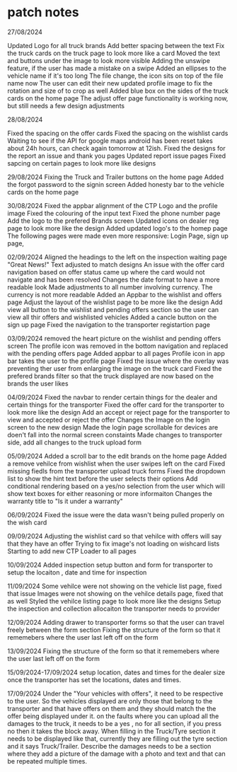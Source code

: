 # patch notes

27/08/2024

Updated Logo for all truck brands
Add better spacing between the text
Fix the truck cards on the truck page to look more like a card
Moved the text and buttons under the image to look more visible
Adding the unswipe feature, if the user has made a mistake on a swipe
Added an ellipses to the vehicle name if it's too long
The file change, the icon sits on top of the file name now
The user can edit their new updated profile image to fix the rotation and size of to crop as well
Added blue box on the sides of the truck cards on the home page
The adjust offer page functionality is working now, but still needs a few design adjustments

28/08/2024

Fixed the spacing on the offer cards
Fixed the spacing on the wishlist cards
Waiting to see if the API for google maps android has been reset takes about 24h hours, can check again tomorrow at 12ish.
Fixed the designs for the report an issue and thank you pages
Updated report issue pages
Fixed sapcing on certain pages to look more like designs

29/08/2024
Fixing the Truck and Trailer buttons on the home page
Added the forgot password to the signin screen
Added honesty bar to the vehicle cards on the home page

30/08/2024
Fixed the appbar alignment of the CTP Logo and the profile image
Fixed the colouring of the input text
Fixed the phone number page
Add the logo to the prefered Brands screen
Updated icons on dealer reg page to look more like the design
Added updated logo's to the homep page
The following pages were made even more responsive:
Login Page, sign up page,

02/09/2024
Aligned the headings to the left on the inspection waiting page
"Great News!" Text adjusted to match designs
An issue with the offer card navigation based on offer status came up where the card would not navigate and has been resolved
Changes the date format to have a more readable look
Made adjustments to all number involving currency. The currency is not more readable
Added an Appbar to the wishlist and offers page
Adjust the layout of the wishlist page to be more like the design
Add view all button to the wishlist and pending offers section so the user can view all thir offers and wishlisted vehicles
Added a cancle button on the sign up page
Fixed the navigation to the transporter registartion page

03/09/2024
removed the heart picture on the wishlist and pending offers screen
The profile icon was removed in the bottom navigation and replaced with the pending offers page
Added appbar to all pages
Profile icon in app bar takes the user to the profile page
Fixed the issue where the overlay was preventing ther user from enlarging the image on the truck card
Fixed the prefered brands filter so that the truck displayed are now based on the brands the user likes

04/09/2024
Fixed the navbar to render certain things for the dealer and certain things for the transporter
Fixed the offer card for the transporter to look more like the design
Add an accept or reject page for the transporter to view and accepted or reject the offer
Changes the Image on the login screen to the new design
Made the login page scrollable for devices are doen't fall into the normal screen constaints
Made changes to transporter side, add all changes to the truck upload form

05/09/2024
Added a scroll bar to the edit brands on the home page
Added a remove vehilce from wishlist when the user swipes left on the card
Fixed missing fiedls from the transporter upload truck forms
Fixed the dropdown list to show the hint text before the user selects their options
Add conditional rendering based on a yes/no selection from the user which will show text boxes for either reasoning or more informaiton
Changes the warranty title to "Is it under a warranty"

06/09/2024
Fixed the issue were the data wasn't being pulled properly on the wish card

09/09/2024
Adjusting the wishlist card so that vehilce with offers will say that they have an offer
Trying to fix image's not loading on wishcard lists
Starting to add new CTP Loader to all pages

10/09/2024
Added inspection setup button and form for transporter to setup the locaiton , date and time for inspection

11/09/2024
Some vehilce were not showing on the vehicle list page, fixed that issue
Images were not showing on the vehilce details page, fixed that as well
Styled the vehilce listing page to look more like the designs
Setup the inspection and collection allocaiton the transporter needs to provider

12/09/2024
Adding drawer to transporter forms so that the user can travel freely between the form section
Fixing the structure of the form so that it rememebers where the user last left off on the form

13/09/2024
Fixing the structure of the form so that it rememebers where the user last left off on the form

15/09/2024-17/09/2024
setup location, dates and times for the dealer size once the transporter has set the locations, dates and times.

17/09/2024
Under the "Your vehicles with offers", it need to be respective to the user. So the vehicles displayed are only those that belong to the transporter and that have offers on them and they should match the the offer being displayed under it.
on the faults where you can upload all the damages to the truck, it needs to be a yes , no for all section, if you press no then it takes the block away.
When filling in the Truck/Tyre section it needs to be displayed like that, currently they are filling out the tyre section and it says Truck/Trailer.
Describe the damages needs to be a section where they add a picture of the damage with a photo and text and that can be repeated multiple times.


